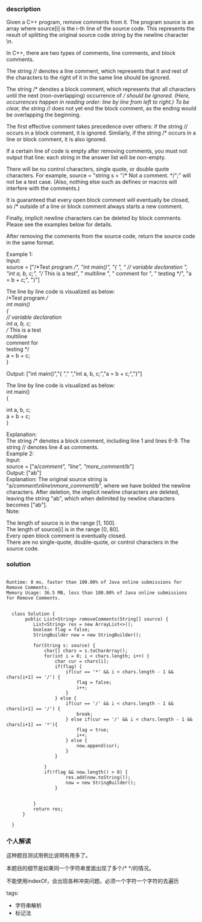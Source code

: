 ### description    
  Given a C++ program, remove comments from it. The program source is an array where source[i] is the i-th line of the source code. This represents the result of splitting the original source code string by the newline character \n.  
    
  In C++, there are two types of comments, line comments, and block comments.  
    
  The string // denotes a line comment, which represents that it and rest of the characters to the right of it in the same line should be ignored.  
    
  The string /* denotes a block comment, which represents that all characters until the next (non-overlapping) occurrence of */ should be ignored. (Here, occurrences happen in reading order: line by line from left to right.) To be clear, the string /*/ does not yet end the block comment, as the ending would be overlapping the beginning.  
    
  The first effective comment takes precedence over others: if the string // occurs in a block comment, it is ignored. Similarly, if the string /* occurs in a line or block comment, it is also ignored.  
    
  If a certain line of code is empty after removing comments, you must not output that line: each string in the answer list will be non-empty.  
    
  There will be no control characters, single quote, or double quote characters. For example, source = "string s = "/* Not a comment. */";" will not be a test case. (Also, nothing else such as defines or macros will interfere with the comments.)  
    
  It is guaranteed that every open block comment will eventually be closed, so /* outside of a line or block comment always starts a new comment.  
    
  Finally, implicit newline characters can be deleted by block comments. Please see the examples below for details.  
    
  After removing the comments from the source code, return the source code in the same format.  
    
  Example 1:  
  Input:   
  source = ["/*Test program */", "int main()", "{ ", "  // variable declaration ", "int a, b, c;", "/* This is a test", "   multiline  ", "   comment for ", "   testing */", "a = b + c;", "}"]  
    
  The line by line code is visualized as below:  
  /*Test program */  
  int main()  
  {   
    // variable declaration   
  int a, b, c;  
  /* This is a test  
     multiline    
     comment for   
     testing */  
  a = b + c;  
  }  
    
  Output: ["int main()","{ ","  ","int a, b, c;","a = b + c;","}"]  
    
  The line by line code is visualized as below:  
  int main()  
  {   
      
  int a, b, c;  
  a = b + c;  
  }  
    
  Explanation:   
  The string /* denotes a block comment, including line 1 and lines 6-9. The string // denotes line 4 as comments.  
  Example 2:  
  Input:   
  source = ["a/*comment", "line", "more_comment*/b"]  
  Output: ["ab"]  
  Explanation: The original source string is "a/*comment\nline\nmore_comment*/b", where we have bolded the newline characters.  After deletion, the implicit newline characters are deleted, leaving the string "ab", which when delimited by newline characters becomes ["ab"].  
  Note:  
    
  The length of source is in the range [1, 100].  
  The length of source[i] is in the range [0, 80].  
  Every open block comment is eventually closed.  
  There are no single-quote, double-quote, or control characters in the source code.  
### solution    
```    
  
Runtime: 0 ms, faster than 100.00% of Java online submissions for Remove Comments.  
Memory Usage: 36.5 MB, less than 100.00% of Java online submissions for Remove Comments.  
  
  
  class Solution {  
       public List<String> removeComments(String[] source) {  
          List<String> res = new ArrayList<>();  
          boolean flag = false;  
          StringBuilder now = new StringBuilder();  
    
          for(String s: source) {  
              char[] chars = s.toCharArray();  
              for(int i = 0; i < chars.length; i++) {  
                  char cur = chars[i];  
                  if(flag) {  
                      if(cur == '*' && i < chars.length - 1 && chars[i+1] == '/') {  
                          flag = false;  
                          i++;  
                      }  
                  } else {  
                      if(cur == '/' && i < chars.length - 1 && chars[i+1] == '/') {  
                          break;  
                      } else if(cur == '/' && i < chars.length - 1 && chars[i+1] == '*'){  
                          flag = true;  
                          i++;  
                      } else {  
                          now.append(cur);  
                      }  
                  }  
                    
              }  
              if(!flag && now.length() > 0) {  
                      res.add(now.toString());  
                      now = new StringBuilder();  
                  }  
    
    
          }  
          return res;  
      }  
    
  }  
```    
    
### 个人解读    
  这种题目测试用例比说明有用多了。  
    
  本题目的细节是如果同一个字符串里面出现了多个/* */的情况。  
    
  不能使用indexOf，会出现各种冲突问题。必须一个字符一个字符的去遍历  
    
    
tags:    
  -  字符串解析  
  -  标记法  
